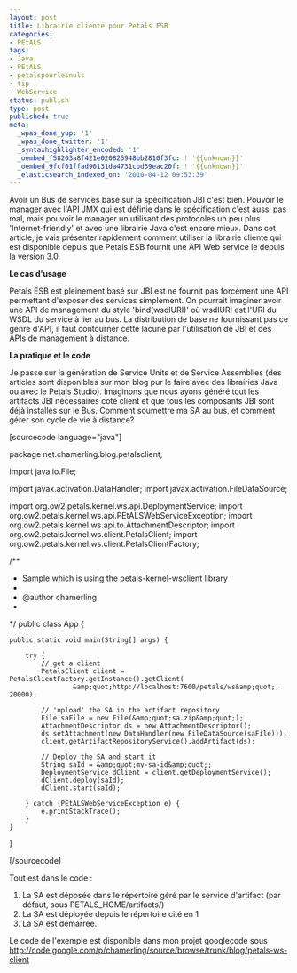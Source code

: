 ```yaml
---
layout: post
title: Librairie cliente pour Petals ESB
categories:
- PEtALS
tags:
- Java
- PEtALS
- petalspourlesnuls
- tip
- WebService
status: publish
type: post
published: true
meta:
  _wpas_done_yup: '1'
  _wpas_done_twitter: '1'
  _syntaxhighlighter_encoded: '1'
  _oembed_f58203a8f421e020825948bb2810f3fc: ! '{{unknown}}'
  _oembed_9fcf01ffad90131da4731cbd39eac20f: ! '{{unknown}}'
  _elasticsearch_indexed_on: '2010-04-12 09:53:39'
---
```

Avoir un Bus de services basé sur la spécification JBI c'est bien. Pouvoir le manager avec l'API JMX qui est définie dans le spécification c'est aussi pas mal, mais pouvoir le manager un utilisant des protocoles un peu plus 'Internet-friendly' et avec une librairie Java c'est encore mieux. Dans cet article, je vais présenter rapidement comment utiliser la librairie cliente qui est disponible depuis que Petals ESB fournit une API Web service ie depuis la version 3.0.

<strong>Le cas d'usage</strong>

Petals ESB est pleinement basé sur JBI est ne fournit pas forcément une API permettant d'exposer des services simplement. On pourrait imaginer avoir une API de management du style 'bind(wsdlURI)' où wsdlURI est l'URI du WSDL du service à lier au bus. La distribution de base ne fournissant pas ce genre d'API, il faut contourner cette lacune par l'utilisation de JBI et des APIs de management à distance.

<strong>La pratique et le code</strong>

Je passe sur la génération de Service Units et de Service Assemblies (des articles sont disponibles sur mon blog pur le faire avec des librairies Java ou avec le Petals Studio). Imaginons que nous ayons généré tout les artifacts JBI nécessaires coté client et que tous les composants JBI sont déjà installés sur le Bus. Comment soumettre ma SA au bus, et comment gérer son cycle de vie à distance?

[sourcecode language="java"]

package net.chamerling.blog.petalsclient;

import java.io.File;

import javax.activation.DataHandler;
import javax.activation.FileDataSource;

import org.ow2.petals.kernel.ws.api.DeploymentService;
import org.ow2.petals.kernel.ws.api.PEtALSWebServiceException;
import org.ow2.petals.kernel.ws.api.to.AttachmentDescriptor;
import org.ow2.petals.kernel.ws.client.PetalsClient;
import org.ow2.petals.kernel.ws.client.PetalsClientFactory;

/**
 * Sample which is using the petals-kernel-wsclient library
 *
 * @author chamerling
 *
 */
public class App {

	public static void main(String[] args) {

		try {
			// get a client
			PetalsClient client = PetalsClientFactory.getInstance().getClient(
					&amp;quot;http://localhost:7600/petals/ws&amp;quot;, 20000);

			// 'upload' the SA in the artifact repository
			File saFile = new File(&amp;quot;sa.zip&amp;quot;);
			AttachmentDescriptor ds = new AttachmentDescriptor();
			ds.setAttachment(new DataHandler(new FileDataSource(saFile)));
			client.getArtifactRepositoryService().addArtifact(ds);

			// Deploy the SA and start it
			String saId = &amp;quot;my-sa-id&amp;quot;;
			DeploymentService dClient = client.getDeploymentService();
			dClient.deploy(saId);
			dClient.start(saId);

		} catch (PEtALSWebServiceException e) {
			e.printStackTrace();
		}
	}
}

[/sourcecode]

Tout est dans le code :
<ol>
	<li>La SA est déposée dans le répertoire géré par le service d'artifact (par défaut, sous PETALS_HOME/artifacts/)</li>
	<li>La SA est déployée depuis le répertoire cité en 1</li>
	<li>La SA est démarrée.</li>
</ol>
Le code de l'exemple est disponible dans mon projet googlecode sous <a href="http://code.google.com/p/chamerling/source/browse/trunk/blog/petals-ws-client">http://code.google.com/p/chamerling/source/browse/trunk/blog/petals-ws-client</a>
